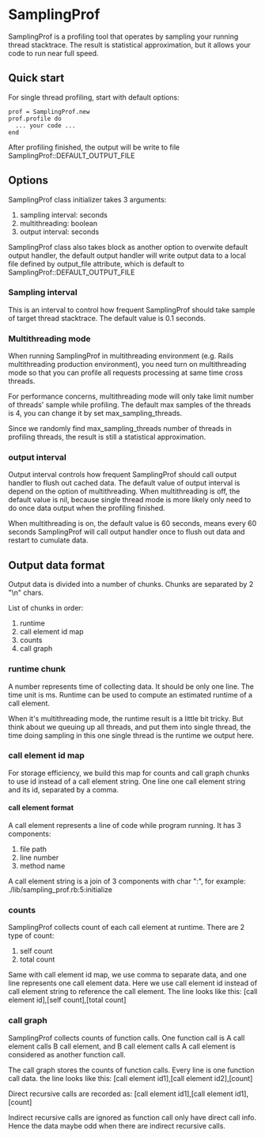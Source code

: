 SamplingProf
===============

SamplingProf is a profiling tool that operates by sampling your running thread stacktrace. The result is statistical approximation, but it allows your code to run near full speed.

Quick start
---------------

For single thread profiling, start with default options:

    prof = SamplingProf.new
    prof.profile do
      ... your code ...
    end

After profiling finished, the output will be write to file SamplingProf::DEFAULT_OUTPUT_FILE

Options
---------------

SamplingProf class initializer takes 3 arguments:

1. sampling interval: seconds
2. multithreading: boolean
3. output interval: seconds

SamplingProf class also takes block as another option to overwite default output handler, the default output handler will write output data to a local file defined by output_file attribute, which is default to SamplingProf::DEFAULT_OUTPUT_FILE

### Sampling interval

This is an interval to control how frequent SamplingProf should take sample of target thread stacktrace.
The default value is 0.1 seconds.

### Multithreading mode

When running SamplingProf in multithreading environment (e.g. Rails multithreading production environment), you need turn on multithreading mode so that you can profile all requests processing at same time cross threads.

For performance concerns, multithreading mode will only take limit number of threads' sample while profiling. The default max samples of the threads is 4, you can change it by set max_sampling_threads.

Since we randomly find max_sampling_threads number of threads in profiling threads, the result is still a statistical approximation.

### output interval

Output interval controls how frequent SamplingProf should call output handler to flush out cached data.
The default value of output interval is depend on the option of multithreading.
When multithreading is off, the default value is nil, because single thread mode is more likely only need to do once data output when the profiling finished.

When multithreading is on, the default value is 60 seconds, means every 60 seconds SamplingProf will call output handler once to flush out data and restart to cumulate data.

Output data format
---------------

Output data is divided into a number of chunks. Chunks are separated by 2 "\n" chars.

List of chunks in order:

1. runtime
2. call element id map
3. counts
4. call graph

### runtime chunk

A number represents time of collecting data.
It should be only one line.
The time unit is ms.
Runtime can be used to compute an estimated runtime of a call element.

When it's multithreading mode, the runtime result is a little bit tricky.
But think about we queuing up all threads, and put them into single thread, the time doing sampling in this one single thread is the runtime we output here.

### call element id map

For storage efficiency, we build this map for counts and call graph chunks to use id instead of a call element string.
One line one call element string and its id, separated by a comma.

#### call element format

A call element represents a line of code while program running. It has 3 components:

1. file path
2. line number
3. method name

A call element string is a join of 3 components with char ":", for example: ./lib/sampling_prof.rb:5:initialize

### counts

SamplingProf collects count of each call element at runtime. There are 2 type of count:

1. self count
2. total count

Same with call element id map, we use comma to separate data, and one line represents one call element data.
Here we use call element id instead of call element string to reference the call element.
The line looks like this: [call element id],[self count],[total count]

### call graph

SamplingProf collects counts of function calls. One function call is A call element calls B call element, and B call element calls A call element is considered as another function call.

The call graph stores the counts of function calls.
Every line is one function call data.
the line looks like this: [call element id1],[call element id2],[count]

Direct recursive calls are recorded as: [call element id1],[call element id1],[count]

Indirect recursive calls are ignored as function call only have direct call info. Hence the data maybe odd when there are indirect recursive calls.
